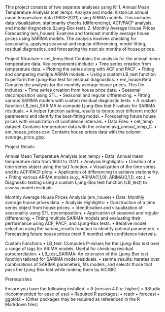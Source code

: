 This project consists of two separate analyses using R:
	1.	Annual Mean Temperature Analysis (cet_temp):
Analyze and model historical annual mean temperature data (1900–2021) using ARIMA models. This includes data visualization, stationarity checks (differencing), ACF/PACF analysis, and model diagnostics (Ljung-Box test).
	2.	Monthly Average House Prices Forecasting (em_house):
Examine and forecast monthly average house prices using SARIMA models. The analysis involves checking for seasonality, applying seasonal and regular differencing, model fitting, residual diagnostics, and forecasting the next six months of house prices.

Project Structure
	•	cet_temp.Rmd
Contains the analysis for the annual mean temperature data. Key components include:
	•	Time series creation from temperature data.
	•	Plotting the series along with ACF and PACF.
	•	Fitting and comparing multiple ARIMA models.
	•	Using a custom LB_test function to perform the Ljung-Box test for residual diagnostics.
	•	em_house.Rmd
Contains the analysis for the monthly average house prices. This file includes:
	•	Time series creation from house price data.
	•	Seasonal decomposition using STL.
	•	Seasonal and regular differencing.
	•	Fitting various SARIMA models with custom residual diagnostic tests.
	•	A custom function LB_test_SARIMA to compute Ljung-Box test P-values for SARIMA residuals.
	•	A helper function sarima_results to iterate over different model parameters and identify the best-fitting model.
	•	Forecasting future house prices with visualization of confidence intervals.
	•	Data Files:
	•	cet_temp dataset: Contains temperature data with the column avg_annual_temp_C.
	•	em_house_prices.csv: Contains house prices data with the column average_price_gbp.



 Project Details

Annual Mean Temperature Analysis (cet_temp)
	•	Data: Annual mean temperature data from 1900 to 2021.
	•	Analysis Highlights:
	•	Creation of a time series object using the ts() function.
	•	Visualization of the time series and its ACF/PACF plots.
	•	Application of differencing to achieve stationarity.
	•	Fitting various ARIMA models (e.g., ARIMA(1,1,0), ARIMA(0,1,1), etc.).
	•	Diagnostic testing using a custom Ljung-Box test function (LB_test) to assess model residuals.

Monthly Average House Prices Analysis (em_house)
	•	Data: Monthly average house prices data.
	•	Analysis Highlights:
	•	Construction of a time series object from house prices.
	•	Identification and visualization of seasonality using STL decomposition.
	•	Application of seasonal and regular differencing.
	•	Fitting multiple SARIMA models and evaluating their performance using ACF, PACF, and Ljung-Box tests.
	•	Iterative model selection using the sarima_results function to identify optimal parameters.
	•	Forecasting future house prices (next 6 months) with confidence intervals.

 Custom Functions
	•	LB_test:
    Computes P-values for the Ljung-Box test over a range of lags for ARIMA models. Useful for checking residual autocorrelation.
	•	LB_test_SARIMA:
    An extension of the Ljung-Box test function tailored for SARIMA model residuals.
	•	sarima_results:
    Iterates over combinations of SARIMA parameters, fits models, and selects those that pass the Ljung-Box test while ranking them by AIC/BIC.


Prerequisites

Ensure you have the following installed:
	•	R (version 4.0 or higher)
	•	RStudio (recommended for ease of use)
	•	Required R packages:
	•	readr
	•	forecast
	•	ggplot2
	•	(Other packages may be required as referenced in the R Markdown files)
